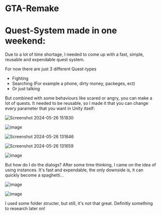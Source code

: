 # GTA-Remake

# Quest-System made in one weekend:
Due to a lot of time shortage, I needed to come up with a fast, simple, reusable and expendable quest system.

For now there are just 3 different Quest-types
- Fighting
- Searching (For example a phone, dirty money, packeges, ect)
- Or just talking

But combined with some behaviours like scared or angry, you can make a lot of quests. 
It needed to be reusable, so I made it that you can change every parameter that you want in Unity itself:

![Screenshot 2024-05-26 151830](https://github.com/SebaTheProgrammer/GTA-Remake/assets/119673781/7f66d694-47ad-407f-80ab-cee3dad07713)

![image](https://github.com/SebaTheProgrammer/GTA-Remake/assets/119673781/5f795d80-67ac-41d2-bc3a-c4e9388dd5d1)

![Screenshot 2024-05-26 131646](https://github.com/SebaTheProgrammer/GTA-Remake/assets/119673781/82b93054-56e6-4901-8abb-fa28709174b7)

![Screenshot 2024-05-26 131659](https://github.com/SebaTheProgrammer/GTA-Remake/assets/119673781/4e4a8d89-a1ed-4f61-bb76-2b80a6047eef)

![image](https://github.com/SebaTheProgrammer/GTA-Remake/assets/119673781/472ad381-0df4-4e62-8680-77b2519659bd)

But how do I do the dialogs? After some time thinking, I came on the idea of using instances. It's fast and expendable, the only downside is, it can quickly become a spaghetti...

![image](https://github.com/SebaTheProgrammer/GTA-Remake/assets/119673781/cf69adfc-a262-46ae-9297-531ed339e58b)

![image](https://github.com/SebaTheProgrammer/GTA-Remake/assets/119673781/8a88a421-b914-4874-a6ba-eaefc4f7a805)

 I used some folder structer, but still, it's not that great. Definitly something to research later on!


